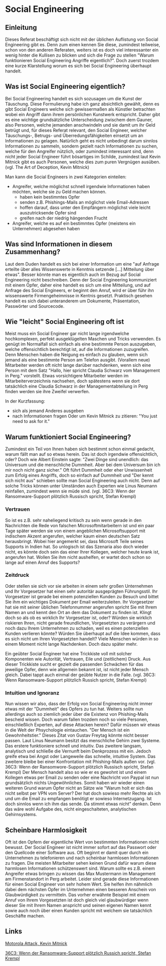 # Social Engineering
## Einleitung
Dieses Referat beschäftigt sich nicht mit der üblichen Auflistung von Social Engineering gibt es. Denn zum einen kennen Sie diese, zumindest teilweise, schon von den anderen Referaten, weiters ist es doch viel interessanter ein wenig hinter die Kullisen zu blicken und sich die Frage zu stellen "Warum funktionieren Social Engineering Angriffe eigentlich?".
Doch zuerst trozdem eine kurze Klarstellung worum es sich bei Social Engineering überhaupt handelt.

## Was ist Social Engineering eigentlich?
Bei Social Engineering handelt es sich sozusagen um die Kunst der Täuschung. Diese Formulierung habe ich ganz absichtlich gewählt, denn es gibt Social Engineers welche sich gewissermaßen als Künstler betrachten wobei ein Angriff dann ihrem persönlichen Kunstwerk entspricht.
Daher gibt es eine wichtige grundsätzliche Unterscheidung zwischem dem Gauner, also Personen, welche jemanden anschwindeln und sie damit um ihr Geld betrügt und, für dieses Referat relevant, den Social Engineer, welcher Täuschungs-, Betrugs- und Überredungsfähigkeiten einsetzt um an Informationen zu gelagen. Natürlich geht es nicht unbedingt darum sinnlos Informationen zu sammeln, sondern gezielt nach Informationen zu suchen, welche für den Angreifer nützlich, oder zumindest interessant sind, denn nicht jeder Social Engineer führt bösartiges im Schilde, zumindest laut Kevin Mitnick gibt es auch Personen, welche dies zum puren Vergnügen ausüben. (vgl. The Art of Deception, Kevin Mitnick)

Man kann die Social Engineers in zwei Kategorien einteilen:
- Angreifer, welche möglichst schnell irgendwie Informationen haben möchten, welche sie zu Geld machen können.
    - haben kein bestimmtes Opfer
    - senden z.B. Phishings-Mails an möglichst viele Email-Adressen
    - hoffen darauf, dass unter den Empfängern möglichst viele leicht auszutricksende Opfer sind
    - greifen nach der niedrig hängenden Frucht
- Angreifer, welche es auf ein bestimmtes Opfer (meistens ein Unternehmen) abgesehen haben

## Was sind Informationen in diesem Zusammenhang?
Laut dem Duden handelt es sich bei einer Information um eine "auf Anfrage erteilte über alles Wissenswerte in Kenntnis setzende [...] Mitteilung über etwas".
Besser könnte man es eigentlich auch im Bezug auf Social Engineering nicht beschreiben. Denn der Social Engineering kommuniziert mit einem Opfer, daher eine handelt es sich um eine Mitteilung, und auf Anfrage des Social Engineers, er beginnt den Anruf, wird er über führ ihn wissenswerte Firmengeheimnisse in Kentnis gesetzt.
Praktisch gesehen handelt es sich dabei unteranderem um Dokumente, Präsentation, Passwörter und Sourcecode.

## Wie "leicht" Social Engineering oft ist
Meist muss ein Social Engineer gar nicht lange irgendwelche hochkomplexen, perfekt ausgeklügelten Maschen und Tricks verwenden.
Es genügt im Normalfall sich einfach als eine bestimmte Person auszugeben, welche offensichtlich berechtigt ist, auf die Informationen zuzugreifen.
Denn Menschen haben die Neigung es einfach zu glauben, wenn sich jemand als eine bestimmte Person am Telefon ausgibt.
(Vorallem neue) Mitarbeiter werden oft nicht lange darüber nachdenken, wenn sich eine Person mit dem Satz
"Hallo, hier spricht Claudia Schwarz vom Management in Perg."
vorstellt. Etwas vorsichtigere Mitarbeiter werden im Mitarbeiterverzeichnis nachsehen, doch spätestens wenn sie dort tatsächlich eine Claudia Schwarz in der Managementabteilung in Perg finden werden sie ihre Zweifel verwerfen.

In der Kurzfassung:
- sich als jemand Anderes ausgeben
- nach Informationen fragen
Oder um Kevin Mitnick zu zitieren:
"You just need to ask for it."

## Warum funktioniert Social Engineering?
Zumindest ein Teil von Ihnen haben sich bestimmt schon einmal gedacht, warum fällt man auf so etwas herein. Das ist doch irgendwie offensichtlich, oder?
Doch wie Albert Einstein sagte:
"Zwei Dinge sind unendlich: das Universum und die menschliche Dummheit. Aber bei dem Universum bin ich mir noch nicht ganz sicher."
Oft führt Dummheit oder eher Unwissenheit zum Erfolg eines Angriffs, doch so einfach auf Dummheit und "Der kennt sich nicht aus" schieben sollte man Social Engineering auch nicht. Denn auf solche Tricks können unter Umständen auch Experten wie Linus Neumann reinfallen, zumindest wenn sie müde sind. (vgl. 36C3: Wenn der Ransomware-Support plötzlich Russisch spricht, Stefan Krempl)

### Vertrauen
So ist es z.B. sehr naheliegend kritisch zu sein wenn gerade in den Nachrichten die Rede von falschen Microsoftmitarbeitern ist und ein paar Tage später werden sie von einem angeblichen Microsoftsupport mit indischem Akzent angerufen, welcher kaum einen deutschen Satz herausbringt. Wobei hier angemerkt sei, dass Microsoft Teile seines Supports in Indien hat. So unlogisch ist das Szenaria also doch wieder nicht, es könnte doch sein das einer Ihrer Kollegen, welcher heute krank ist, angerufen hat. Wollen Sie ihm nicht aushelfen, er wartet doch schon so lange auf einen Anruf des Supports?

### Zeitdruck
Oder stellen sie sich vor sie arbeiten in einem sehr großen Unternehmen und Ihr Vorgesetzer hat einen sehr autoritär ausgeprägten Führungsstil. Ihr Vorgesetzer ist gerade bei einem potenziellen Kunden zu Besuch und bittet Sie ihm ein wichtiges Dokument per Email weiterzuleiten.
Ihr Vorgesetzer hat sie mit seiner üblichen Telefonnummer angerufen spricht Sie mit Ihrem Namen an und kennt den Ort an dem das Dokument zu finden ist. Klingt doch so als ob es wirklich Ihr Vorgesetzer ist, oder?
Würden sie wirklich riskieren Ihren, nicht gerade freundlichen, Vorgesetzten zu verärgern und noch dazu Ihrem Unternehmen zu schaden, weil es einen potenziellen Kunden verlieren könnte? Würden Sie überhaupt auf die Idee kommen, dass es sich nicht um Ihren Vorgesetzten handelt?
Viele Menschen würden in so einem Moment nicht lange Nachdenken. Doch dazu später mehr.

Ein geübter Social Engineer hat eine Trickkiste voll mit solcher Komponenten wie Autorität, Vertrauen, Eile und (zeitlichem) Druck.
Aus dieser Trickkiste sucht er gezielt die passenden Schwächen für das jeweilige Opfer, denn wie allgemein bekannt ist, ist nicht jeder Mensch gleich.
Dabei tappt auch einmal der geübte Nutzer in die Falle. (vgl. 36C3: Wenn Ransomware-Support plötzlich Russich spricht, Stefan Krempl)

### Intuition und Ignoranz
Nun wissen wir also, dass der Erfolg von Social Engineering nicht immer etwas mit der "Dummheit" des Opfers zu tun hat.
Weiters sollte nun allerdings auch so ziemlich jeder über die Existenz von Phishing-Mails bescheid wissen. Doch warum fallen trozdem noch so viele Personen, einschließlich Experten, auf diese Attacken herein?
Dafür müssen wir etwas in die Welt der Phsychologie eintauchen.
"Der Mensch ist ein Gewohnheitstier." Dieses Zitat von Gustav Freytag könnte nicht besser passen.
Laut Linus Neumann besitzt das menschliche Gehirn zwei Systeme. Das erstere funktioniere schnell und intuitiv. Das zweitere langsam, analytisch und schließe die Vernunft beim Denkprozess mit ein.
Jedoch greife etwa bei Angst oder Langeweile das schnelle, intuitive System. Das zweitere bleibe bei einer Konfrontation mit Phishing-Mails außen vor. (vgl. 36C3: Wenn der Ransomwore-Support plötzlich Russisch spricht, Stefan Krempl)
Der Mensch handelt also so wie er es gewohnt ist und einem Kollegen etwas per Email zu senden oder eine Nachricht von Paypal ist nun grundsätzlich nichts Ungewöhnliches.
Somit haben wir wieder einen weiteren Grund warum Opfer nicht an Sätze wie "Warum holt er sich das nicht selbst per VPN vom Server? Der hat doch sowieso mehr Rechte als ich und um die Email zu empfangen benötigt er sowieso Internetzugang. Ist doch sinnlos wenn ich ihm das sende. Da stimmt etwas nicht" denken. Denn das wäre wohl Aufgabe des, nicht eingeschalteten, analytischen Gehirnsystems.

## Scheinbare Harmlosigkeit
Oft ist den Opfern der eigentliche Wert von bestimmten Informationen nicht bewusst.
Der Social Engineer ist nicht immer sofort auf das Passwort oder den Quellcode einer Software aus. Oft beginnt er damit quer durch ein Unternehmen zu telefonieren und nach scheinbar harmlosen Informationen zu fragen. Die meisten Mitarbeiter sehen keinen Grund dafür warum diese harmlosen Informationen schützenswert sind. Warum sollte es z.B. einem Angreifer etwas bringen zu wissen das Max Mustermann im Management am Firmenstandort in Perg arbeitet. Leider sind gerade diese Informationen für einen Social Engineer von sehr hohem Wert. Sie helfen ihm nähmlich dabei dem nächsten Opfer im Unternehmen einen besseren Anschein von Glaubwürdigkeit zu vermitteln. Das vorher erwähnte Beispiel mit einem Anruf von Ihrem Vorgesetzten ist doch gleich viel glaubwürdiger wenn dieser Sie mit Ihrem Namen anspricht und seinen eigenen Namen kennt sowie auch noch über einen Kunden spricht mit welchem sie tatsächlich Geschäfte machen.


## Links
[Motorola Attack, Kevin Mitnick](https://www.youtube.com/watch?v=UBaVek2oTtc)

[36C3: Wenn der Ransomware-Support plötzlich Russich spricht, Stefan Krempl](https://www.heise.de/newsticker/meldung/36C3-Wenn-der-Ransomware-Support-ploetzlich-Russisch-spricht-4624765.html)